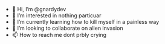 - 👋 Hi, I’m @gnardydev
- 👀 I’m interested in nothing particuar
- 🌱 I’m currently learning how to kill myself in a painless way
- 💞️ I’m looking to collaborate on alien invasion
- 📫 How to reach me dont prbly crying


<!---
gnardydev/gnardydev is a ✨ special ✨ repository because its `README.md` (this file) appears on your GitHub profile.
You can click the Preview link to take a look at your changes.
--->
